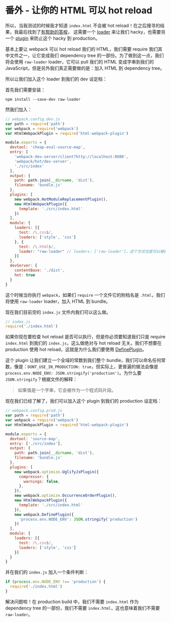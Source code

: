# 番外 - 让你的 HTML 可以 hot reload

所以，当我测试的时候我才知道 `index.html` 不会被 hot reload！在之后搜寻的结果，我最后找到了[有帮助的答桉](http://stackoverflow.com/questions/33183931/how-to-watch-index-html-using-webpack-dev-server-and-html-webpack-plugin)，
这需要一个 [loader](https://github.com/webpack/raw-loader) 来让我们 hacky，也需要另一个 [plugin](https://github.com/webpack/docs/wiki/list-of-plugins#defineplugin) 来防止这个 hacky 到 production。

基本上要让 webpack 可以 hot reload 我们的 HTML，我们需要 require 我们其中文件之一，让它变成我们 dependency tree 的一部份。为了做到这一点，我们将会使用 `raw-loader` loader，它可以 pull 我们的 HTML 变成字串到我们的 JavaScript，但是另外我们真正需要做的是：加入 HTML 到 dependency tree。

所以让我们加入这个 loader 到我们的 dev 设定档：

首先我们需要安装：

    npm install --save-dev raw-loader

然我们加入：

```javascript
// webpack.config.dev.js
var path = require('path')
var webpack = require('webpack')
var HtmlWebpackPlugin = require('html-webpack-plugin')

module.exports = {
  devtool: 'cheap-eval-source-map',
  entry: [
    'webpack-dev-server/client?http://localhost:8080',
    'webpack/hot/dev-server',
    './src/index'
  ],
  output: {
    path: path.join(__dirname, 'dist'),
    filename: 'bundle.js'
  },
  plugins: [
    new webpack.HotModuleReplacementPlugin(),
    new HtmlWebpackPlugin({
      template: './src/index.html'
    })
  ],
  module: {
    loaders: [{
      test: /\.css$/,
      loaders: ['style', 'css']
    }, {
      test: /\.html$/,
      loader: "raw-loader" // loaders: ['raw-loader']，这个方式也是可以被接受的。
    }]
  },
  devServer: {
    contentBase: './dist',
    hot: true
  }
}
```

这个时候当你执行 `webpack`，如果们 `require` 一个文件它的附档名是 `.html`，我们将使用 `raw-loader` loader，加入 HTML 到 bundle。

现在我们目前空的 `index.js` 文件内我们可以这么做。

```javascript
// index.js
require('./index.html')
```

如果你现在要检查 hot reload 是否可以执行，但是你必须要知道我们只是 require `index.html` 到我们的 `index.js`，这么做绝对与 hot reload 无关。我们不想要在 production 使用 hot reload，这就是为什么我们要使用 [DefinePlugin](https://github.com/webpack/docs/wiki/list-of-plugins#defineplugin)。

这个 plugin 让我们建立一个全域的常数到我们整个 bundle，我们可以命名任何常数，像是：`DONT_USE_IN_PRODUCTION: true`，但实际上，更普遍的做法会像是 `process.env.NODE_ENV: JSON.stringify('production')`。为什么要 `JSON.stringify`？根据文件的解释：

> 如果值是一个字串，它会被作为一个程式码片段。

现在我们已经了解了，我们可以加入这个 plugin 到我们的 production 设定档：

```javascript
// webpack.config.prod.js
var path = require('path')
var webpack = require('webpack')
var HtmlWebpackPlugin = require('html-webpack-plugin')

module.exports = {
  devtool: 'source-map',
  entry: ['./src/index'],
  output: {
    path: path.join(__dirname, 'dist'),
    filename: 'bundle.js'
  },
  plugins: [
    new webpack.optimize.UglifyJsPlugin({
      compressor: {
        warnings: false,
      },
    }),
    new webpack.optimize.OccurrenceOrderPlugin(),
    new HtmlWebpackPlugin({
      template: './src/index.html'
    }),
    new webpack.DefinePlugin({
      'process.env.NODE_ENV': JSON.stringify('production')
    })
  ],
  module: {
    loaders: [{
      test: /\.css$/,
      loaders: ['style', 'css']
    }]
  }
}
```

并在我们的 `index.js` 加入一个条件判断：

```javascript
if (process.env.NODE_ENV !== 'production') {
  require('./index.html')
}
```

解决问题啦！在 production build 中，我们不需要 `index.html` 作为 dependency tree 的一部份，我们不需要 `index.html`，这也意味着我们不需要 `raw-loader`。
